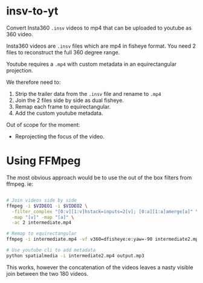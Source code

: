 # insv-to-yt

Convert Insta360 `.insv` videos to mp4 that can be uploaded to youtube as 360
video.

Insta360 videos are `.insv` files which are mp4 in fisheye format. You need 2
files to reconstruct the full 360 degree range.

Youtube requires a `.mp4` with custom metadata in an equirectangular projection.

We therefore need to:

1. Strip the trailer data from the `.insv` file and rename to `.mp4`
2. Join the 2 files side by side as dual fisheye.
3. Remap each frame to equirectangular.
4. Add the custom youtube metadata.

Out of scope for the moment:

- Reprojecting the focus of the video.

# Using FFMpeg

The most obvious approach would be to use the out of the box filters from
ffmpeg. ie:

```sh

# Join videos side by side
ffmpeg -i $VIDEO1 -i $VIDEO2 \
  -filter_complex "[0:v][1:v]hstack=inputs=2[v]; [0:a][1:a]amerge[a]" \
  -map "[v]" -map "[a]" \
  -ac 2 intermediate.mp4

# Remap to equirectangular
ffmpeg -i intermediate.mp4 -vf v360=dfisheye:e:yaw=-90 intermediate2.mp4

# Use youtube cli to add metadata
python spatialmedia -i intermediate2.mp4 output.mp3

```

This works, however the concatenation of the videos leaves a nasty visible join
between the two 180 videos.


